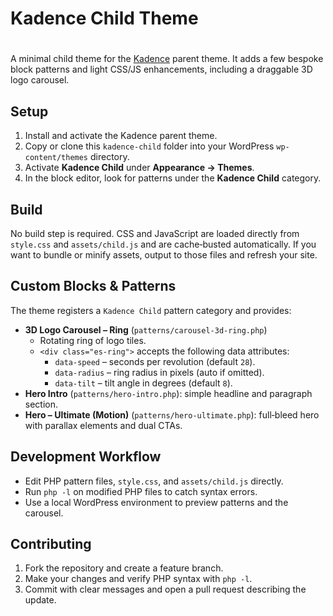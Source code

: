 # Kadence Child Theme
# <!-- Test push from local on 2025-09-04 -->

A minimal child theme for the [Kadence](https://www.kadencewp.com/kadence-theme/) parent theme. It adds a few bespoke block patterns and light CSS/JS enhancements, including a draggable 3D logo carousel.

## Setup

1. Install and activate the Kadence parent theme.
2. Copy or clone this `kadence-child` folder into your WordPress `wp-content/themes` directory.
3. Activate **Kadence Child** under **Appearance → Themes**.
4. In the block editor, look for patterns under the **Kadence Child** category.

## Build

No build step is required. CSS and JavaScript are loaded directly from `style.css` and `assets/child.js` and are cache‑busted automatically. If you want to bundle or minify assets, output to those files and refresh your site.

## Custom Blocks & Patterns

The theme registers a `Kadence Child` pattern category and provides:

- **3D Logo Carousel – Ring** (`patterns/carousel-3d-ring.php`)
  - Rotating ring of logo tiles.
  - `<div class="es-ring">` accepts the following data attributes:
    - `data-speed` – seconds per revolution (default `28`).
    - `data-radius` – ring radius in pixels (auto if omitted).
    - `data-tilt` – tilt angle in degrees (default `8`).
- **Hero Intro** (`patterns/hero-intro.php`): simple headline and paragraph section.
- **Hero – Ultimate (Motion)** (`patterns/hero-ultimate.php`): full‑bleed hero with parallax elements and dual CTAs.


## Development Workflow

- Edit PHP pattern files, `style.css`, and `assets/child.js` directly.
- Run `php -l` on modified PHP files to catch syntax errors.
- Use a local WordPress environment to preview patterns and the carousel.

## Contributing

1. Fork the repository and create a feature branch.
2. Make your changes and verify PHP syntax with `php -l`.
3. Commit with clear messages and open a pull request describing the update.

